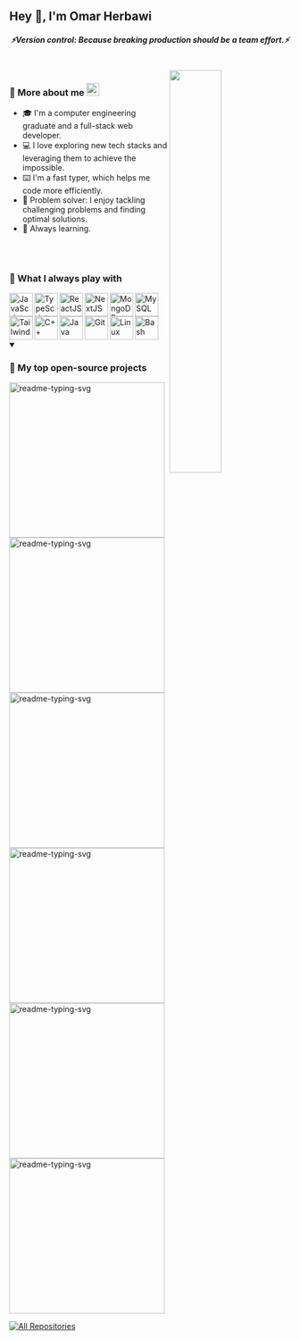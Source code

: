 ## Hey 👋, I'm Omar Herbawi
 
<h5 align="center">
  <i>⚡️Version control: Because breaking production should be a team effort.⚡️</i>
</h5>
<br/>
<img src="https://media1.tenor.com/m/QUdqYaj8dNYAAAAC/rick-and-morty-rick.gif" width="43%" alt="" align="right"/>

### 🚀 More about me <img src="https://media.giphy.com/media/WUlplcMpOCEmTGBtBW/giphy.gif" height="23px">
<ul>
  <li>🎓 I'm a computer engineering graduate and a full-stack web developer.</li>
  <li>💻 I love exploring new tech stacks and leveraging them to achieve the impossible.</li>
  <li>⌨️ I'm a fast typer, which helps me code more efficiently.</li>
  <li>🧩 Problem solver: I enjoy tackling challenging problems and finding optimal solutions.</li>
  <li>🌱 Always learning.</li>
</ul>
<br/>
<br/>

### 🔨 What I always play with
<a href="https://www.javascript.com/" target="_blank">
  <img src="https://cdn.jsdelivr.net/gh/devicons/devicon@latest/icons/javascript/javascript-original.svg" title="JavaScript" alt="JavaScript" height="42px" align="left" />
</a> 
<a href="https://www.typescriptlang.org" target="_blank">
  <img src="https://cdn.jsdelivr.net/gh/devicons/devicon@latest/icons/typescript/typescript-original.svg" title="TypeScript" alt="TypeScript" height="42px" align="left" />
</a> 
<a href="https://react.dev/" target="_blank">
  <img src="https://cdn.jsdelivr.net/gh/devicons/devicon@latest/icons/react/react-original.svg" title="ReactJS" alt="ReactJS" height="42px" align="left" />
</a> 
<a href="https://nextjs.org/" target="_blank">
  <img src="https://cdn.jsdelivr.net/gh/devicons/devicon@latest/icons/nextjs/nextjs-original.svg" title="NextJS" alt="NextJS" height="42px" align="left" />
</a> 
<a href="https://www.mongodb.com/" target="_blank">
  <img src="https://cdn.jsdelivr.net/gh/devicons/devicon@latest/icons/mongodb/mongodb-original.svg" title="MongoDB" alt="MongoDB" height="42px" align="left" />
</a> 
<a href="https://www.mysql.com/" target="_blank">
  <img src="https://cdn.jsdelivr.net/gh/devicons/devicon@latest/icons/mysql/mysql-original-wordmark.svg" title="MySQL" alt="MySQL" height="42px" align="left" />
</a> 
<a href="https://tailwindcss.com/" target="_blank">
  <img src="https://cdn.jsdelivr.net/gh/devicons/devicon@latest/icons/tailwindcss/tailwindcss-original.svg" title="Tailwind" alt="Tailwind" height="42px" align="left" />
</a> 
<a href="https://isocpp.org/" target="_blank">
  <img src="https://cdn.jsdelivr.net/gh/devicons/devicon@latest/icons/cplusplus/cplusplus-plain.svg" title="C++" alt="C++" height="42px" align="left" />
</a> 
<a href="https://www.java.com/" target="_blank">
  <img src="https://cdn.jsdelivr.net/gh/devicons/devicon@latest/icons/java/java-original.svg" title="Java" alt="Java" height="42px" align="left" />
</a> 
<a href="https://git-scm.com/" target="_blank">
  <img src="https://cdn.jsdelivr.net/gh/devicons/devicon@latest/icons/git/git-original.svg" title="Git" alt="Git" height="42px" align="left" />
</a> 
<a href="https://www.kernel.org/" target="_blank">
  <img src="https://cdn.jsdelivr.net/gh/devicons/devicon@latest/icons/linux/linux-original.svg" title="Linux" alt="Linux" height="42px" align="left" />
</a> 
<a href="https://www.gnu.org/software/bash/" target="_blank">
  <img src="https://cdn.jsdelivr.net/gh/devicons/devicon@latest/icons/bash/bash-original.svg" title="Bash" alt="Bash" height="42px" align="left" />
</a>

<br/>
<br/>
<br/>

<details open>
  <summary><h3>📘 My top open-source projects</h3></summary>
  <p align="left">
    <a href="https://github.com/herbqwi/restaurant-review-fe"><img width="278" src="https://denvercoder1-github-readme-stats.vercel.app/api/pin/?username=herbqwi&repo=restaurant-review-fe&theme=react&bg_color=1F222E&title_color=F85D7F&hide_border=true&icon_color=F8D866&show_icons=false" alt="readme-typing-svg"></a>
    <a href="https://github.com/herbqwi/restanraut-review-be"><img width="278" src="https://denvercoder1-github-readme-stats.vercel.app/api/pin/?username=herbqwi&repo=restanraut-review-be&theme=react&bg_color=1F222E&title_color=F85D7F&hide_border=true&icon_color=F8D866&show_icons=false" alt="readme-typing-svg"></a>
    <a href="https://github.com/herbqwi/productive"><img width="278" src="https://denvercoder1-github-readme-stats.vercel.app/api/pin/?username=herbqwi&repo=productive&theme=react&bg_color=1F222E&title_color=F85D7F&hide_border=true&icon_color=F8D866&show_icons=false" alt="readme-typing-svg"></a>
    <a href="https://github.com/herbqwi/hv-fe"><img width="278" src="https://denvercoder1-github-readme-stats.vercel.app/api/pin/?username=herbqwi&repo=hv-fe&theme=react&bg_color=1F222E&title_color=F85D7F&hide_border=true&icon_color=F8D866&show_icons=false" alt="readme-typing-svg"></a>
    <a href="https://github.com/herbqwi/HMC-RPvP"><img width="278" src="https://denvercoder1-github-readme-stats.vercel.app/api/pin/?username=herbqwi&repo=HMC-RPvP&theme=react&bg_color=1F222E&title_color=F85D7F&hide_border=true&icon_color=F8D866&show_icons=false" alt="readme-typing-svg"></a>
    <a href="https://github.com/herbqwi/THMC-Punishments"><img width="278" src="https://denvercoder1-github-readme-stats.vercel.app/api/pin/?username=herbqwi&repo=THMC-Punishments&theme=react&bg_color=1F222E&title_color=F85D7F&hide_border=true&icon_color=F8D866&show_icons=false" alt="readme-typing-svg"></a>
  </p>

  <a href="https://github.com/herbqwi?tab=repositories&sort=stargazers"><img alt="All Repositories" title="All Repositories" src="https://custom-icon-badges.demolab.com/badge/-Click%20Here%20For%20All%20My%20Repos-1F222E?style=for-the-badge&logoColor=white&logo=repo"/></a>
</details>
